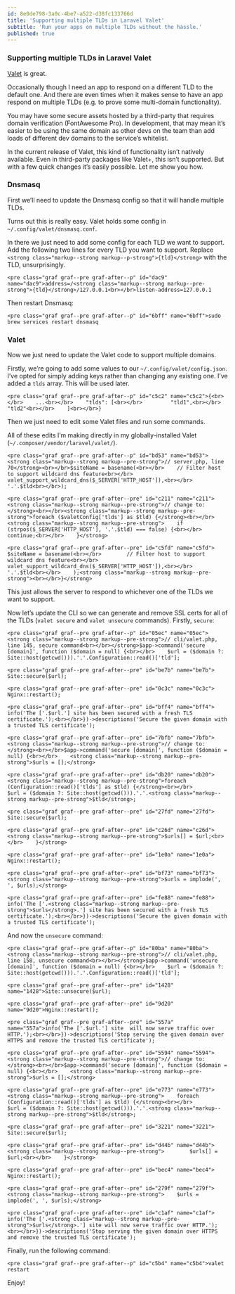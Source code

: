 ```yaml
---
id: 8e0de798-3a0c-4be7-a522-d38fc133766d
title: 'Supporting multiple TLDs in Laravel Valet'
subtitle: 'Run your apps on multiple TLDs without the hassle.'
published: true
---
```




### Supporting multiple TLDs in Laravel Valet

[Valet](https://laravel.com/docs/master/valet) is great.

Occasionally though I need an app to respond on a different TLD to the default one. And there are even times when it makes sense to have an app respond on multiple TLDs (e.g. to prove some multi-domain functionality).

You may have some secure assets hosted by a third-party that requires domain verification (FontAwesome Pro). In development, that may mean it’s easier to be using the same domain as other devs on the team than add loads of different dev domains to the service’s whitelist.

In the current release of Valet, this kind of functionality isn’t natively available. Even in third-party packages like Valet+, this isn’t supported. But with a few quick changes it’s easily possible. Let me show you how.

### Dnsmasq

First we’ll need to update the Dnsmasq config so that it will handle multiple TLDs.

Turns out this is really easy. Valet holds some config in `~/.config/valet/dnsmasq.conf`.

In there we just need to add some config for each TLD we want to support. Add the following two lines for every TLD you want to support. Replace `<strong class="markup--strong markup--p-strong">{tld}</strong>` with the TLD, unsurprisingly.

```
<pre class="graf graf--pre graf-after--p" id="dac9" name="dac9">address=/<strong class="markup--strong markup--pre-strong">{tld}</strong>/127.0.0.1<br></br>listen-address=127.0.0.1
```

Then restart Dnsmasq:

```
<pre class="graf graf--pre graf-after--p" id="6bff" name="6bff">sudo brew services restart dnsmasq
```

### Valet

Now we just need to update the Valet code to support multiple domains.

Firstly, we’re going to add some values to our `~/.config/valet/config.json`. I’ve opted for simply adding keys rather than changing any existing one. I’ve added a `tlds` array. This will be used later.

```
<pre class="graf graf--pre graf-after--p" id="c5c2" name="c5c2">{<br></br>    ...<br></br>    "tlds": [<br></br>         "tld1",<br></br>         "tld2"<br></br>    ]<br></br>}
```

Then we just need to edit some Valet files and run some commands.

All of these edits I’m making directly in my globally-installed Valet (`~/.composer/vendor/laravel/valet/`).

```
<pre class="graf graf--pre graf-after--p" id="bd53" name="bd53"><strong class="markup--strong markup--pre-strong">// server.php, line 70</strong><br></br>$siteName = basename(<br></br>    // Filter host to support wildcard dns feature<br></br>    valet_support_wildcard_dns($_SERVER['HTTP_HOST']),<br></br>    '.'.$tld<br></br>);
```

```
<pre class="graf graf--pre graf-after--pre" id="c211" name="c211"><strong class="markup--strong markup--pre-strong">// change to:</strong><br></br><strong class="markup--strong markup--pre-strong">foreach ($valetConfig['tlds'] as $tld) {</strong><br></br><strong class="markup--strong markup--pre-strong">    if (strpos($_SERVER['HTTP_HOST'], '.'.$tld) === false) {<br></br>        continue;<br></br>    }</strong>
```

```
<pre class="graf graf--pre graf-after--pre" id="c5fd" name="c5fd">    $siteName = basename(<br></br>        // Filter host to support wildcard dns feature<br></br>        valet_support_wildcard_dns($_SERVER['HTTP_HOST']),<br></br>        '.'.$tld<br></br>    );<strong class="markup--strong markup--pre-strong"><br></br>}</strong>
```

This just allows the server to respond to whichever one of the TLDs we want to support.

Now let’s update the CLI so we can generate and remove SSL certs for all of the TLDs (`valet secure` and `valet unsecure` commands). Firstly, `secure`:

```
<pre class="graf graf--pre graf-after--p" id="05ec" name="05ec"><strong class="markup--strong markup--pre-strong">// cli/valet.php, line 145, secure command<br></br></strong>$app->command('secure [domain]', function ($domain = null) {<br></br>    $url = ($domain ?: Site::host(getcwd())).'.'.Configuration::read()['tld'];
```

```
<pre class="graf graf--pre graf-after--pre" id="be7b" name="be7b">    Site::secure($url);
```

```
<pre class="graf graf--pre graf-after--pre" id="0c3c" name="0c3c">    Nginx::restart();
```

```
<pre class="graf graf--pre graf-after--pre" id="bff4" name="bff4">    info('The ['.$url.'] site has been secured with a fresh TLS certificate.');<br></br>})->descriptions('Secure the given domain with a trusted TLS certificate');
```

```
<pre class="graf graf--pre graf-after--pre" id="7bfb" name="7bfb"><strong class="markup--strong markup--pre-strong">// change to:</strong><br></br>$app->command('secure [domain]', function ($domain = null) {<br></br>    <strong class="markup--strong markup--pre-strong">$urls = [];</strong>
```

```
<pre class="graf graf--pre graf-after--pre" id="db20" name="db20">    <strong class="markup--strong markup--pre-strong">foreach (Configuration::read()['tlds'] as $tld) {</strong><br></br>        $url = ($domain ?: Site::host(getcwd())).'.'.<strong class="markup--strong markup--pre-strong">$tld</strong>;
```

```
<pre class="graf graf--pre graf-after--pre" id="27fd" name="27fd">        Site::secure($url);
```

```
<pre class="graf graf--pre graf-after--pre" id="c26d" name="c26d">        <strong class="markup--strong markup--pre-strong">$urls[] = $url;<br></br>    }</strong>
```

```
<pre class="graf graf--pre graf-after--pre" id="1e0a" name="1e0a">    Nginx::restart();
```

```
<pre class="graf graf--pre graf-after--pre" id="bf73" name="bf73">    <strong class="markup--strong markup--pre-strong">$urls = implode(', ', $urls);</strong>
```

```
<pre class="graf graf--pre graf-after--pre" id="fe88" name="fe88">    info('The ['.<strong class="markup--strong markup--pre-strong">$urls</strong>.'] site has been secured with a fresh TLS certificate.');<br></br>})->descriptions('Secure the given domain with a trusted TLS certificate');
```

And now the `unsecure` command:

```
<pre class="graf graf--pre graf-after--p" id="80ba" name="80ba"><strong class="markup--strong markup--pre-strong">// cli/valet.php, line 158, unsecure command<br></br></strong>$app->command('unsecure [domain]', function ($domain = null) {<br></br>    $url = ($domain ?: Site::host(getcwd())).'.'.Configuration::read()['tld'];
```

```
<pre class="graf graf--pre graf-after--pre" id="1428" name="1428">Site::unsecure($url);
```

```
<pre class="graf graf--pre graf-after--pre" id="9d20" name="9d20">Nginx::restart();
```

```
<pre class="graf graf--pre graf-after--pre" id="557a" name="557a">info('The ['.$url.'] site  will now serve traffic over HTTP.');<br></br>})->descriptions('Stop serving the given domain over HTTPS and remove the trusted TLS certificate');
```

```
<pre class="graf graf--pre graf-after--pre" id="5594" name="5594"><strong class="markup--strong markup--pre-strong">// change to:</strong><br></br>$app->command('secure [domain]', function ($domain = null) {<br></br>    <strong class="markup--strong markup--pre-strong">$urls = [];</strong>
```

```
<pre class="graf graf--pre graf-after--pre" id="e773" name="e773"><strong class="markup--strong markup--pre-strong">    foreach (Configuration::read()['tlds'] as $tld) {</strong><br></br>        $url = ($domain ?: Site::host(getcwd())).'.'.<strong class="markup--strong markup--pre-strong">$tld</strong>;
```

```
<pre class="graf graf--pre graf-after--pre" id="3221" name="3221">        Site::secure($url);
```

```
<pre class="graf graf--pre graf-after--pre" id="d44b" name="d44b"><strong class="markup--strong markup--pre-strong">        $urls[] = $url;<br></br>    }</strong>
```

```
<pre class="graf graf--pre graf-after--pre" id="bec4" name="bec4">    Nginx::restart();
```

```
<pre class="graf graf--pre graf-after--pre" id="279f" name="279f"><strong class="markup--strong markup--pre-strong">    $urls = implode(', ', $urls);</strong>
```

```
<pre class="graf graf--pre graf-after--pre" id="c1af" name="c1af">    info('The ['.<strong class="markup--strong markup--pre-strong">$urls</strong>.'] site will now serve traffic over HTTP.');<br></br>})->descriptions('Stop serving the given domain over HTTPS and remove the trusted TLS certificate');
```

Finally, run the following command:

```
<pre class="graf graf--pre graf-after--p" id="c5b4" name="c5b4">valet restart
```

Enjoy!

